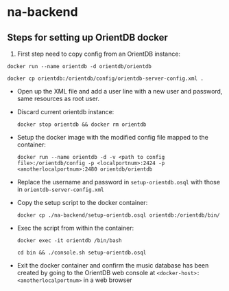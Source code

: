 # na-backend

## Steps for setting up OrientDB docker

1. First step need to copy config from an OrientDB instance:

  `docker run --name orientdb -d orientdb/orientdb`

  `docker cp orientdb:/orientdb/config/orientdb-server-config.xml .`

* Open up the XML file and add a user line with a new user and password, same resources as root user.

* Discard current orientdb instance:

  `docker stop orientdb && docker rm orientdb`

* Setup the docker image with the modified config file mapped to the container:

  `docker run --name orientdb -d -v <path to config file>:/orientdb/config -p <localportnum>:2424 -p <anotherlocalportnum>:2480 orientdb/orientdb`

* Replace the username and password in `setup-orientdb.osql` with those in `orientdb-server-config.xml`

* Copy the setup script to the docker container:

  `docker cp ./na-backend/setup-orientdb.osql orientdb:/orientdb/bin/`

* Exec the script from within the container:

  `docker exec -it orientdb /bin/bash`

  `cd bin && ./console.sh setup-orientdb.osql`

* Exit the docker container and confirm the music database has been created by going to the OrientDB web console at `<docker-host>:<anotherlocalportnum>` in a web browser
